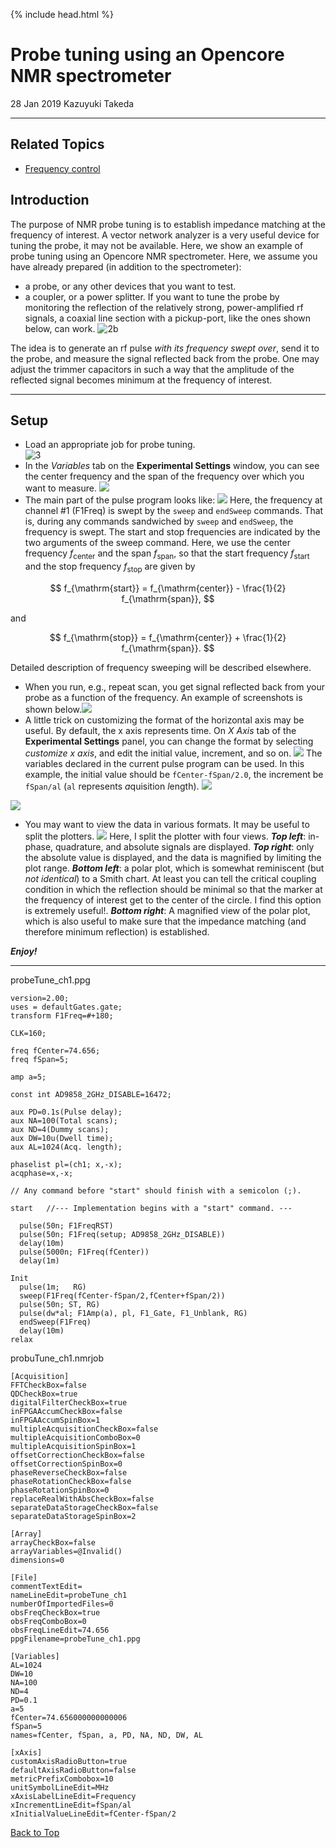 {% include head.html %}
# Probe tuning using an Opencore NMR spectrometer

28 Jan 2019 Kazuyuki Takeda
- - -
## Related Topics
- [Frequency control](../dds2/dds2.md)  


## Introduction

The purpose of NMR probe tuning is to establish impedance matching at the frequency of interest. A vector network analyzer is a very useful device for tuning the probe, it may not be available. Here, we show an example of probe tuning using an Opencore NMR spectrometer. Here, we assume you have already prepared (in addition to the spectrometer):  

- a probe, or any other devices that you want to test.  
- a coupler, or a power splitter. If you want to tune the probe by monitoring the reflection of the relatively strong, power-amplified rf signals, a coaxial line section with a pickup-port, like the ones shown below, can work.
![2b](2b.png)


The idea is to generate an rf pulse *with its frequency swept over*, send it to the probe, and measure the signal reflected back from the probe. One may adjust the trimmer capacitors in such a way that the amplitude of the reflected signal becomes minimum at the frequency of interest.

- - -

## Setup
- Load an appropriate job for probe tuning.  
![3](3.png)
- In the *Variables* tab on the **Experimental Settings** window, you can see the center frequency and the span of the frequency over which you want to measure.  ![](4-5.png)
- The main part of the pulse program looks like: ![](6.png)
Here, the frequency at channel #1 (F1Freq) is swept by the `sweep` and `endSweep` commands. That is, during any commands sandwiched by `sweep` and `endSweep`, the frequency is swept. The start and stop frequencies are indicated by the two arguments of the sweep command. Here, we use the center frequency $f_{\mathrm{center}}$ and the span $f_{\mathrm{span}}$, so that the start frequency $f_{\mathrm{start}}$ and the stop frequency $f_{\mathrm{stop}}$ are given by

$$ f_{\mathrm{start}} = f_{\mathrm{center}} - \frac{1}{2} f_{\mathrm{span}}, $$

and

$$ f_{\mathrm{stop}} = f_{\mathrm{center}} + \frac{1}{2} f_{\mathrm{span}}. $$

Detailed description of frequency sweeping will be described elsewhere.  

- When you run, e.g., repeat scan, you get signal reflected back from your probe as a function of the frequency. An example of screenshots is shown below.![](7.png)
- A little trick on customizing the format of the horizontal axis may be useful. By default, the x axis represents time. On *X Axis* tab of the **Experimental Settings** panel, you can change the format by selecting *customize x axis*, and edit the initial value, increment, and so on. ![](8.png)
The variables declared in the current pulse program can be used. In this example, the initial value should be `fCenter-fSpan/2.0`, the increment be `fSpan/al` (`al` represents *a*quisition *l*ength). ![](9.png)

![](7-8.png)


- You may want to view the data in various formats. It may be useful to split the plotters. ![](10.png) Here, I split the plotter with four views. ***Top left***: in-phase, quadrature, and absolute signals are displayed. ***Top right***: only the absolute value is displayed, and the data is magnified by limiting the plot range. ***Bottom left***: a polar plot, which is somewhat reminiscent (but *not identical*) to a Smith chart. At least you can tell the critical coupling condition in which the reflection should be minimal so that the marker at the frequency of interest get to the center of the circle. I find this option is extremely useful!. ***Bottom right***: A magnified view of the polar plot, which is also useful to make sure that the impedance matching (and therefore minimum reflection) is established.

***Enjoy!***

- - -

probeTune_ch1.ppg
```
version=2.00;
uses = defaultGates.gate;
transform F1Freq=#+180;

CLK=160;

freq fCenter=74.656;
freq fSpan=5;

amp a=5;

const int AD9858_2GHz_DISABLE=16472;

aux PD=0.1s(Pulse delay);
aux NA=100(Total scans);
aux ND=4(Dummy scans);
aux DW=10u(Dwell time);
aux AL=1024(Acq. length);

phaselist pl=(ch1; x,-x);
acqphase=x,-x;

// Any command before "start" should finish with a semicolon (;).

start   //--- Implementation begins with a "start" command. ---

  pulse(50n; F1FreqRST)
  pulse(50n; F1Freq(setup; AD9858_2GHz_DISABLE))
  delay(10m)
  pulse(5000n; F1Freq(fCenter))
  delay(1m)

Init
  pulse(1m;   RG)
  sweep(F1Freq(fCenter-fSpan/2,fCenter+fSpan/2))
  pulse(50n; ST, RG)
  pulse(dw*al; F1Amp(a), pl, F1_Gate, F1_Unblank, RG)  
  endSweep(F1Freq)
  delay(10m)
relax   

```

probuTune_ch1.nmrjob
```
[Acquisition]
FFTCheckBox=false
QDCheckBox=true
digitalFilterCheckBox=true
inFPGAAccumCheckBox=false
inFPGAAccumSpinBox=1
multipleAcquisitionCheckBox=false
multipleAcquisitionComboBox=0
multipleAcquisitionSpinBox=1
offsetCorrectionCheckBox=false
offsetCorrectionSpinBox=0
phaseReverseCheckBox=false
phaseRotationCheckBox=false
phaseRotationSpinBox=0
replaceRealWithAbsCheckBox=false
separateDataStorageCheckBox=false
separateDataStorageSpinBox=2

[Array]
arrayCheckBox=false
arrayVariables=@Invalid()
dimensions=0

[File]
commentTextEdit=
nameLineEdit=probeTune_ch1
numberOfImportedFiles=0
obsFreqCheckBox=true
obsFreqComboBox=0
obsFreqLineEdit=74.656
ppgFilename=probeTune_ch1.ppg

[Variables]
AL=1024
DW=10
NA=100
ND=4
PD=0.1
a=5
fCenter=74.656000000000006
fSpan=5
names=fCenter, fSpan, a, PD, NA, ND, DW, AL

[xAxis]
customAxisRadioButton=true
defaultAxisRadioButton=false
metricPrefixCombobox=10
unitSymbolLineEdit=MHz
xAxisLabelLineEdit=Frequency
xIncrementLineEdit=fSpan/al
xInitialValueLineEdit=fCenter-fSpan/2
```

[Back to Top](../../index.md)

<!---
, resulting in the minimized reflection of the signal.
プローブチューニングを行う目的は、観測周波数においてインピーダンスを整合させて信号の反射強度を最小にすることにある。整合（マッチングマッチング）時には、ラジオ波信号の照射効率とともにNMR信号の検出効率も最適になる。
　ここではOpencore NMR(2)を用いたプローブチューニングの例を示す。
-->
